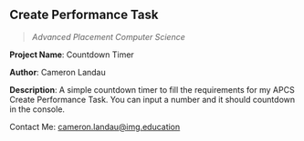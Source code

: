 ## Create Performance Task
> *Advanced Placement Computer Science*

**Project Name**: Countdown Timer

**Author**: Cameron Landau

**Description**: A simple countdown timer to fill the requirements for my APCS Create Performance Task.  You can input a number and it should countdown in the console.

Contact Me: cameron.landau@img.education